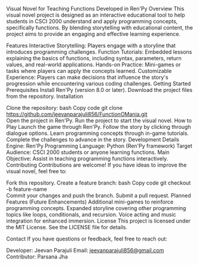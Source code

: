Visual Novel for Teaching Functions
Developed in Ren'Py
Overview
This visual novel project is designed as an interactive educational tool to help students in CSCI 2000 understand and apply programming concepts, specifically functions. By blending storytelling with educational content, the project aims to provide an engaging and effective learning experience.

Features
Interactive Storytelling: Players engage with a storyline that introduces programming challenges.
Function Tutorials: Embedded lessons explaining the basics of functions, including syntax, parameters, return values, and real-world applications.
Hands-on Practice: Mini-games or tasks where players can apply the concepts learned.
Customizable Experience: Players can make decisions that influence the story's progression while encountering various coding challenges.
Getting Started
Prerequisites
Install Ren'Py (version 8.0 or later).
Download the project files from the repository.
Installation

Clone the repository:
bash
Copy code
git clone https://github.com/jeevanparajuli856/FunctionOMania.git  
Open the project in Ren'Py.
Run the project to start the visual novel.
How to Play
Launch the game through Ren'Py.
Follow the story by clicking through dialogue options.
Learn programming concepts through in-game tutorials.
Complete the challenges to advance in the story.
Development Details
Engine: Ren'Py
Programming Language: Python (Ren'Py framework)
Target Audience: CSCI 2000 students or anyone learning functions.
Main Objective: Assist in teaching programming functions interactively.
Contributing
Contributions are welcome! If you have ideas to improve the visual novel, feel free to:

Fork this repository.
Create a feature branch:
bash
Copy code
git checkout -b feature-name  
Commit your changes and push the branch.
Submit a pull request.
Planned Features (Future Enhancements)
Additional mini-games to reinforce programming concepts.
Expanded storyline covering other programming topics like loops, conditionals, and recursion.
Voice acting and music integration for enhanced immersion.
License
This project is licensed under the MIT License. See the LICENSE file for details.

Contact
If you have questions or feedback, feel free to reach out:

Developer: Jeevan Parajuli
Email: jeevanparajuli856@gmail.com
Contributor: Parsana Jha